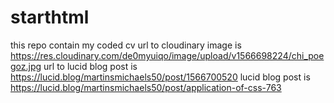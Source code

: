 # starthtml
this repo contain my coded cv
url to cloudinary image is https://res.cloudinary.com/de0myuiqo/image/upload/v1566698224/chi_poegoz.jpg
url to lucid blog post is https://lucid.blog/martinsmichaels50/post/1566700520
lucid blog post is https://lucid.blog/martinsmichaels50/post/application-of-css-763
